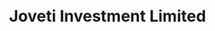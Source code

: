 ---
title: "Joveti Investment Limited"
url: /malaba-town-council/joveti-investment-limited/
shop: stationary
---